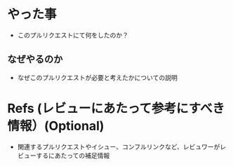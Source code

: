 # やった事

- このプルリクエストにて何をしたのか？

## なぜやるのか

- なぜこのプルリクエストが必要と考えたかについての説明

# Refs (レビューにあたって参考にすべき情報）(Optional)

- 関連するプルリクエストやイシュー、コンフルリンクなど、レビュワーがレビューするにあたっての補足情報
